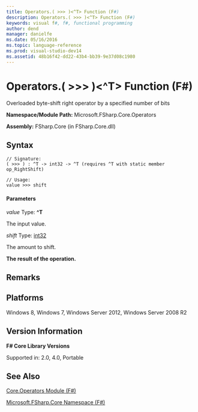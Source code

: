 ```yaml
---
title: Operators.( >>> )<^T> Function (F#)
description: Operators.( >>> )<^T> Function (F#)
keywords: visual f#, f#, functional programming
author: dend
manager: danielfe
ms.date: 05/16/2016
ms.topic: language-reference
ms.prod: visual-studio-dev14
ms.assetid: 48b16f42-dd22-43b4-bb39-9e37d08c1980 
---
```


# Operators.( >>> )<^T> Function (F#)

Overloaded byte-shift right operator by a specified number of bits

**Namespace/Module Path:** Microsoft.FSharp.Core.Operators

**Assembly:** FSharp.Core (in FSharp.Core.dll)


## Syntax

```
// Signature:
( >>> ) : ^T -> int32 -> ^T (requires ^T with static member op_RightShift)

// Usage:
value >>> shift
```

#### Parameters
*value*
Type: **^T**


The input value.


*shift*
Type: [int32](http://msdn.microsoft.com/en-us/library/6ab0ea34-03db-4874-a265-bef9c64f8eff)


The amount to shift.



**The result of the operation.**
## Remarks

## Platforms
Windows 8, Windows 7, Windows Server 2012, Windows Server 2008 R2


## Version Information
**F# Core Library Versions**

Supported in: 2.0, 4.0, Portable




## See Also
[Core.Operators Module &#40;F&#35;&#41;](Core.Operators-Module-%5BFSharp%5D.md)

[Microsoft.FSharp.Core Namespace &#40;F&#35;&#41;](Microsoft.FSharp.Core-Namespace-%5BFSharp%5D.md)

